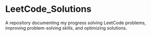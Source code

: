 # LeetCode_Solutions
 A repository documenting my progress solving LeetCode problems, improving problem-solving skills, and optimizing solutions.
